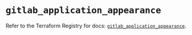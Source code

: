 # `gitlab_application_appearance`

Refer to the Terraform Registry for docs: [`gitlab_application_appearance`](https://registry.terraform.io/providers/gitlabhq/gitlab/18.2.0/docs/resources/application_appearance).

